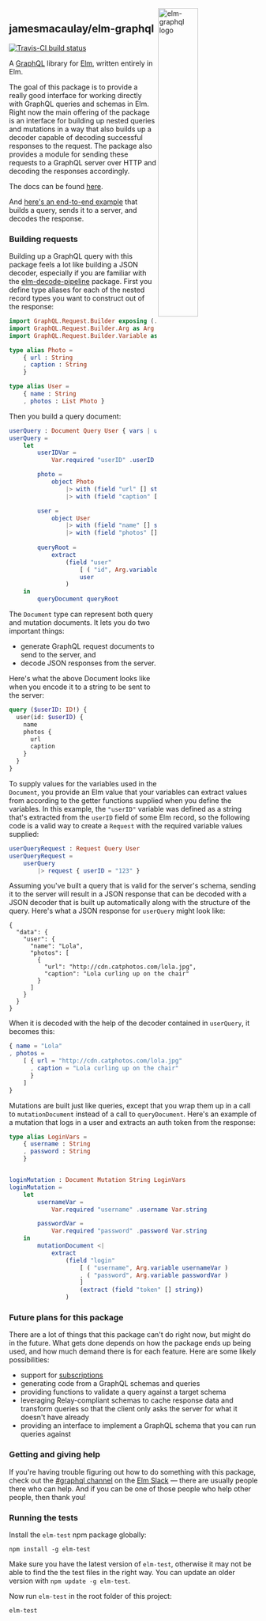 <img src="https://raw.githubusercontent.com/jamesmacaulay/elm-graphql/master/elm-graphql.png" alt="elm-graphql logo" width="40%" align="right">

## jamesmacaulay/elm-graphql

[![Travis-CI build status](https://api.travis-ci.org/jamesmacaulay/elm-graphql.svg)](https://travis-ci.org/jamesmacaulay/elm-graphql)

A [GraphQL](http://graphql.org) library for [Elm](http://elm-lang.org), written entirely in Elm.

The goal of this package is to provide a really good interface for working directly with GraphQL queries and schemas in Elm. Right now the main offering of the package is an interface for building up nested queries and mutations in a way that also builds up a decoder capable of decoding successful responses to the request. The package also provides a module for sending these requests to a GraphQL server over HTTP and decoding the responses accordingly.

The docs can be found [here](http://package.elm-lang.org/packages/jamesmacaulay/elm-graphql/latest).

And [here's an end-to-end example](https://github.com/jamesmacaulay/elm-graphql/blob/master/example/Main.elm) that builds a query, sends it to a server, and decodes the response.

### Building requests

Building up a GraphQL query with this package feels a lot like building a JSON decoder, especially if you are familiar with the [elm-decode-pipeline](http://package.elm-lang.org/packages/NoRedInk/elm-decode-pipeline/3.0.0) package. First you define type aliases for each of the nested record types you want to construct out of the response:


```elm
import GraphQL.Request.Builder exposing (..)
import GraphQL.Request.Builder.Arg as Arg
import GraphQL.Request.Builder.Variable as Var

type alias Photo =
    { url : String
    , caption : String
    }

type alias User =
    { name : String
    , photos : List Photo }
```

Then you build a query document:

```elm
userQuery : Document Query User { vars | userID : String }
userQuery =
    let
        userIDVar =
            Var.required "userID" .userID Var.id

        photo =
            object Photo
                |> with (field "url" [] string)
                |> with (field "caption" [] string)

        user =
            object User
                |> with (field "name" [] string)
                |> with (field "photos" [] (list photo))
        
        queryRoot =
            extract
                (field "user"
                    [ ( "id", Arg.variable userIDVar ) ]
                    user
                )
    in
        queryDocument queryRoot
```

The `Document` type can represent both query and mutation documents. It lets you do two important things:
  
  * generate GraphQL request documents to send to the server, and
  * decode JSON responses from the server.

Here's what the above Document looks like when you encode it to a string to be sent to the server:

```graphql
query ($userID: ID!) {
  user(id: $userID) {
    name
    photos {
      url
      caption
    }
  }
}
```

To supply values for the variables used in the `Document`, you provide an Elm value that your variables can extract values from according to the getter functions supplied when you define the variables. In this example, the `"userID"` variable was defined as a string that's extracted from the `userID` field of some Elm record, so the following code is a valid way to create a `Request` with the required variable values supplied:

```elm
userQueryRequest : Request Query User
userQueryRequest =
    userQuery
        |> request { userID = "123" }
```

Assuming you've built a query that is valid for the server's schema, sending it to the server will result in a JSON response that can be decoded with a JSON decoder that is built up automatically along with the structure of the query. Here's what a JSON response for `userQuery` might look like:

```
{
  "data": {
    "user": {
      "name": "Lola",
      "photos": [
        {
          "url": "http://cdn.catphotos.com/lola.jpg",
          "caption": "Lola curling up on the chair"
        }
      ]
    }
  }
}
```

When it is decoded with the help of the decoder contained in `userQuery`, it becomes this:

```elm
{ name = "Lola"
, photos =
    [ { url = "http://cdn.catphotos.com/lola.jpg"
      , caption = "Lola curling up on the chair"
      }
    ]
}
```

Mutations are built just like queries, except that you wrap them up in a call to `mutationDocument` instead of a call to `queryDocument`. Here's an example of a mutation that logs in a user and extracts an auth token from the response:

```elm
type alias LoginVars =
    { username : String
    , password : String
    }


loginMutation : Document Mutation String LoginVars
loginMutation =
    let
        usernameVar =
            Var.required "username" .username Var.string

        passwordVar =
            Var.required "password" .password Var.string
    in
        mutationDocument <|
            extract
                (field "login"
                    [ ( "username", Arg.variable usernameVar )
                    , ( "password", Arg.variable passwordVar )
                    ]
                    (extract (field "token" [] string))
                )
```

### Future plans for this package

There are a lot of things that this package can't do right now, but might do in the future. What gets done depends on how the package ends up being used, and how much demand there is for each feature. Here are some likely possibilities:

* support for [subscriptions](https://dev-blog.apollodata.com/graphql-subscriptions-in-apollo-client-9a2457f015fb)
* generating code from a GraphQL schemas and queries
* providing functions to validate a query against a target schema
* leveraging Relay-compliant schemas to cache response data and transform queries so that the client only asks the server for what it doesn't have already
* providing an interface to implement a GraphQL schema that you can run queries against

### Getting and giving help

If you're having trouble figuring out how to do something with this package, check out the [#graphql channel](https://elmlang.slack.com/messages/C0RSQNQ92) on the [Elm Slack](http://elmlang.herokuapp.com/) — there are usually people there who can help. And if you can be one of those people who help other people, then thank you!

### Running the tests

Install the `elm-test` npm package globally:

```
npm install -g elm-test
```

Make sure you have the latest version of `elm-test`, otherwise it may not be able to find the the test files in the right way. You can update an older version with `npm update -g elm-test`.

Now run `elm-test` in the root folder of this project:

```
elm-test
```
